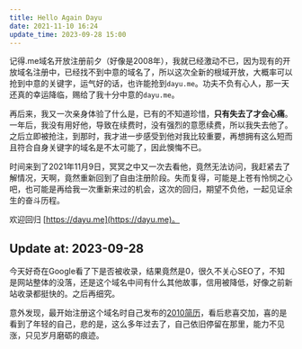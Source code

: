```yaml
---
title: Hello Again Dayu
date: 2021-11-10 16:24
update_time: 2023-09-28 15:00
---
```


记得.me域名开放注册前夕（好像是2008年），我就已经激动不已，因为现有的开放域名注册中，已经找不到中意的域名了，所以这次全新的根域开放，大概率可以抢到中意的关键字，运气好的话，也许能抢到`dayu.me`。功夫不负有心人，那一天还真的幸运降临，赐给了我十分中意的`dayu.me`。

再后来，我又一次亲身体验了什么是，已有的不知道珍惜，**只有失去了才会心痛**。一年后，我没有用好他，导致在续费时，没有强烈的意愿续费，所以我失去他了。之后立即被抢注，到那时，我才进一步感受到他对我比较重要，再想拥有这么短而且符合自身关键字的域名是不太可能了，因此懊悔不已。

时间来到了2021年11月9日，冥冥之中又一次去看他，竟然无法访问，我赶紧去了解情况，天啊，竟然重新回到了自由注册阶段。失而复得，可能是上苍有怜悯之心吧，也可能是再给我一次重新来过的机会，这次的回归，期望不负他，一起见证余生的奋斗历程。

欢迎回归 [https://dayu.me](https://dayu.me)。

## Update at: 2023-09-28

今天好奇在Google看了下是否被收录，结果竟然是0，很久不关心SEO了，不知是网站整体的没落，还是这个域名中间有什么其他故事，信用被降低，好像之前新站收录都挺快的。之后再细究。

意外发现，最开始注册这个域名时自己发布的[2010简历](http://web.archive.org/web/20100101141611/http://dayu.me/resume/)，看后悲喜交加，喜的是看到了年轻的自己，悲的是，这么多年过去了，自己依旧停留在那里，能力不见涨，只见岁月磨砺的痕迹。

